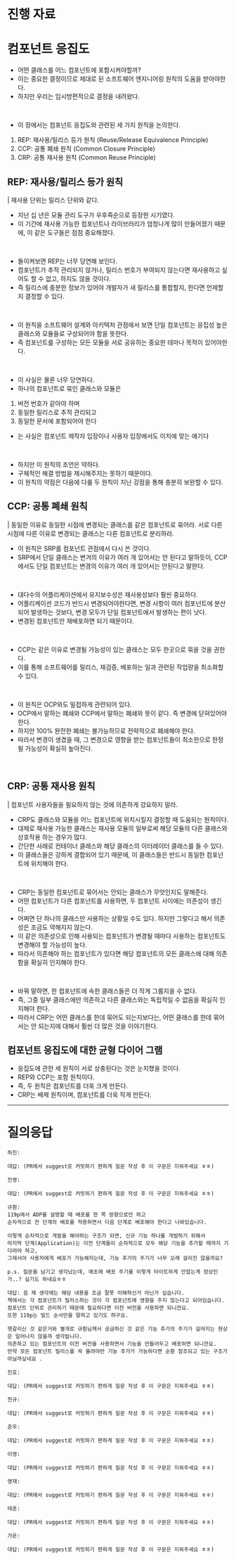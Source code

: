 # 진행 자료

# 컴포넌트 응집도

- 어떤 클래스를 어느 컴포넌트에 포함시켜야할까?
- 이는 중요한 결정이므로 제대로 된 소프트웨어 엔지니어링 원칙의 도움을 받아야한다.
- 하지만 우리는 임시방편적으로 결정을 내려왔다.

<br/>

- 이 장에서는 컴포넌트 응집도와 관련된 세 가지 원칙을 논의한다.
1. REP: 재사용/릴리스 등가 원칙 (Reuse/Release Equivalence Principle)
2. CCP: 공통 폐쇄 원칙 (Common Closure Principle)
3. CRP: 공통 재사용 원칙 (Common Reuse Principle)

## REP: 재사용/릴리스 등가 원칙

| 재사용 단위는 릴리스 단위와 같다.

- 지난 십 년은 모듈 관리 도구가 우후죽순으로 등장한 시기였다.
- 이 기간에 재사용 가능한 컴포넌트나 라이브러리가 엄청나게 많이 만들어졌기 때문에, 이 같은 도구들은 점점 중요해졌다.

<br/>

- 돌이켜보면 REP는 너무 당연해 보인다.
- 컴포넌트가 추적 관리되지 않거나, 릴리스 번호가 부여되지 않는다면 재사용하고 싶어도 할 수 없고, 하지도 않을 것이다.
- 즉 릴리스에 충분한 정보가 있어야 개발자가 새 릴리스를 통합할지, 한다면 언제할지 결정할 수 있다.

<br/>

- 이 원칙을 소프트웨어 설계와 아키텍처 관점에서 보면 단일 컴포넌트는 응집성 높은 클래스와 모듈들로 구성되어야 함을 뜻한다.
- 즉 컴포넌트를 구성하는 모든 모듈을 서로 공유하는 중요한 테마나 목적이 있어야한다.

<br/>

- 이 사실은 물론 너무 당연하다.
- 하나의 컴포넌트로 묶인 클래스와 모듈은 
1. 버전 번호가 같아야 하며 
2. 동일한 릴리스로 추적 관리되고
3. 동일한 문서에 포함되어야 한다
- 는 사실은 컴포넌트 제작자 입장이나 사용자 입장에서도 이치에 맞는 얘기다

<br/>

- 하지만 이 원칙의 조언은 약하다.
- 구체적인 해결 방법을 제시해주지는 못하기 때문이다.
- 이 원칙의 약점은 다음에 다룰 두 원칙이 지닌 강점을 통해 충분히 보완할 수 있다.

## CCP: 공통 폐쇄 원칙 

| 동일한 이유로 동일한 시점에 변경되는 클래스를 같은 컴포넌트로 묶어라. 서로 다른 시점에 다른 이유로 변경되는 클래스는 다른 컴포넌트로 분리하라.

- 이 원칙은 SRP를 컴포넌트 관점에서 다시 쓴 것이다.
- SRP에서 단일 클래스는 변겨의 이유가 여러 개 있어서는 안 된다고 말하듯이, CCP에서도 단일 컴포넌트는 변경의 이유가 여러 개 있어서는 안된다고 말한다.

<br/>

- 대다수의 어플리케이션에서 유지보수성은 재사용성보다 훨씬 중요하다.
- 어플리케이션 코드가 반드시 변경되어야한다면, 변경 사항이 여러 컴포넌트에 분산되어 발생하는 것보다, 변경 모두가 단일 컴포넌트에서 발생하는 편이 낫다.
- 변경된 컴포넌트만 재배포하면 되기 때문이다.

<br/>

- CCP는 같은 이유로 변경될 가능성이 있는 클래스는 모두 한곳으로 묶을 것을 권한다.
- 이를 통해 소프트웨어를 릴리스, 재검증, 배포하는 일과 관련된 작업량을 최소화할 수 있다.

<br/>

- 이 원칙은 OCP와도 밀접하게 관련되어 있다.
- OCP에서 말하는 폐쇄와 CCP에서 말하는 폐쇄와 뜻이 같다. 즉 변경에 닫혀있어야한다.
- 하지만 100% 완전한 폐쇄는 불가능하므로 전략적으로 폐쇄해야 한다.
- 따라서 변경이 생겼을 때, 그 변경으로 영향을 받는 컴포넌트들이 최소한으로 한정될 가능성이 확실히 높아진다.

<br/>

## CRP: 공통 재사용 원칙

| 컴포넌트 사용자들을 필요하지 않는 것에 의존하게 강요하지 말라.

- CRP도 클래스와 모듈을 어느 컴포넌트에 위치시킬지 결정할 때 도움되는 원칙이다.
- 대체로 재사용 가능한 클래스는 재사용 모듈의 일부로써 해당 모듈의 다른 클래스와 상호작용 하는 경우가 많다.
- 간단한 사례로 컨테이너 클래스와 해당 클래스의 이터레이터 클래스를 들 수 있다.
- 이 클래스들은 강하게 결합되어 있기 때문에, 이 클래스들은 반드시 동일한 컴포넌트에 위치해야 한다.

<br/>

- CRP는 동일한 컴포넌트로 묶어서는 안되는 클래스가 무엇인지도 말해준다.
- 어떤 컴포넌트가 다른 컴포넌트를 사용하면, 두 컴포넌트 사이에는 의존성이 생긴다.
- 어쩌면 단 하나의 클래스만 사용하는 상황일 수도 있다. 하지만 그렇다고 해서 의존성은 조금도 약해지지 않는다.
- 이 같은 의존성으로 인해 사용되는 컴포넌트가 변경될 때마다 사용하는 컴포넌트도 변경해야 할 가능성이 높다.
- 따라서 의존해야 하는 컴포넌트가 있다면 해당 컴포넌트의 모든 클래스에 대해 의존함을 확실히 인지해야 한다.

<br/>

- 바꿔 말하면, 한 컴포넌트에 속한 클래스들은 더 작게 그룹지을 수 없다.
- 즉, 그중 일부 클래스에만 의존하고 다른 클래스와는 독립적일 수 없음을 확실히 인지해야 한다.
- 따라서 CRP는 어떤 클래스를 한데 묶어도 되는지보다는, 어떤 클래스를 한데 묶어서는 안 되는지에 대해서 훨씬 더 많은 것을 이야기한다.

## 컴포넌트 응집도에 대한 균형 다이어 그램

- 응집도에 관한 세 원칙이 서로 상충된다는 것은 눈치챘을 것이다.
- REP와 CCP는 포함 원칙이다.
- 즉, 두 원칙은 컴포넌트를 더욱 크게 만든다.
- CRP는 배제 원칙이며, 컴포넌트를 더욱 작게 만든다.



---

# 질의응답

```text
하진:

대답: (PR에서 suggest로 커밋하기 편하게 질문 작성 후 이 구문은 지워주세요 ㅎㅎ)
```

```text
진영:

대답: (PR에서 suggest로 커밋하기 편하게 질문 작성 후 이 구문은 지워주세요 ㅎㅎ)
```

```text
규훤:
119p에서 ADP를 설명할 때 배포를 한 쪽 방향으로만 하고
순차적으로 전 단계의 배포를 적용하면서 다음 단계로 배포해야 한다고 나와있습니다.

이렇게 순차적으로 개발을 해야하는 구조가 되면, 신규 기능 하나를 개발하기 위해서
마지막 단계(Application)는 이전 단계들이 순차적으로 모두 해당 기능을 추가할 때까지 기다려야 하고,
그제서야 사용자에게 배포가 가능해지는데, 기능 추가의 주기가 너무 오래 걸리진 않을까요?

p.s. 질문을 남기고 생각났는데, 애초에 배포 주기를 이렇게 타이트하게 안잡는게 정상인가..? 싶기도 하네요ㅎㅎ

대답: 음 제 생각에는 해당 내용을 조금 잘못 이해하신거 아닌가 싶습니다.
책에서는 각 컴포넌트가 릴리스하는 것이 각 컴포넌트에 영향을 주지 않는다고 되어있습니다.
컴포넌트 단위로 관리하기 때문에 필요하다면 이전 버전을 사용하면 되니깐요.
또한 119p는 빌드 순서만을 말하고 있기도 하구요.

헷갈리신 것 같은거와 별개로 규훤님께서 궁금하신 것 같은 기능 추가의 주기가 길어지는 현상은 일어나지 않을까 생각됩니다.
의존하고 있는 컴포넌트의 이전 버전을 사용하면서 기능을 만들어두고 배포하면 되니깐요.
만약 모든 컴포넌트 릴리스를 꼭 올려야만 기능 추가가 가능하다면 순환 참조되고 있는 구조가 아닐까싶네요 .
```

```text
진호:

대답: (PR에서 suggest로 커밋하기 편하게 질문 작성 후 이 구문은 지워주세요 ㅎㅎ)
```


```text
천규:

대답: (PR에서 suggest로 커밋하기 편하게 질문 작성 후 이 구문은 지워주세요 ㅎㅎ)
```

```text
준우:

대답: (PR에서 suggest로 커밋하기 편하게 질문 작성 후 이 구문은 지워주세요 ㅎㅎ)
```

```text
이영:

대답: (PR에서 suggest로 커밋하기 편하게 질문 작성 후 이 구문은 지워주세요 ㅎㅎ)
```

```text
영재:

대답: (PR에서 suggest로 커밋하기 편하게 질문 작성 후 이 구문은 지워주세요 ㅎㅎ)
```

```text
태훈:

대답: (PR에서 suggest로 커밋하기 편하게 질문 작성 후 이 구문은 지워주세요 ㅎㅎ)
```

```text
가온:

대답: (PR에서 suggest로 커밋하기 편하게 질문 작성 후 이 구문은 지워주세요 ㅎㅎ)
```
